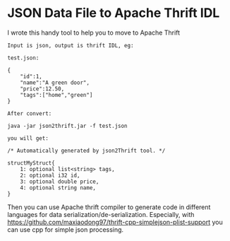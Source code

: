 
JSON Data File to Apache Thrift IDL
====================================

I wrote this handy tool to help you to move to Apache Thrift

```
Input is json, output is thrift IDL, eg:

test.json:

{  
    "id":1,  
    "name":"A green door",  
    "price":12.50,  
    "tags":["home","green"]  
}

After convert:

java -jar json2thrift.jar -f test.json 

you will get:

/* Automatically generated by json2Thrift tool. */  
  
structMyStruct{  
    1: optional list<string> tags,  
    2: optional i32 id,  
    3: optional double price,  
    4: optional string name,  
}
```
Then you can use Apache thrift compiler to generate code in different languages for data serialization/de-serialization. Especially, with https://github.com/maxiaodong97/thrift-cpp-simplejson-plist-support
you can use cpp for simple json processing.
